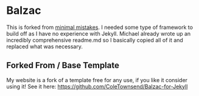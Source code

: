 # Balzac

This is forked from [minimal mistakes](http://mademistakes.com). I needed some type of framework to build off as I have no experience with Jekyll. Michael already wrote up an incredibly comprehensive readme.md so I basically copied all of it and replaced what was necessary.


## Forked From / Base Template

My website is a fork of a template free for any use, if you like it consider using it! See it here: https://github.com/ColeTownsend/Balzac-for-Jekyll
